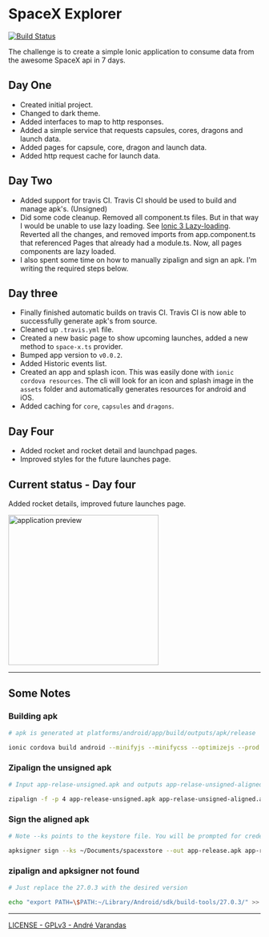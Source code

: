 # SpaceX Explorer

[![Build Status](https://travis-ci.com/AndreVarandas/space-x-explorer.svg?branch=master)](https://travis-ci.com/AndreVarandas/space-x-explorer)

The challenge is to create a simple Ionic application to consume data from the awesome SpaceX api in 7 days.

## Day One

- Created initial project.
- Changed to dark theme.
- Added interfaces to map to http responses.
- Added a simple service that requests capsules, cores, dragons and launch data.
- Added pages for capsule, core, dragon and launch data.
- Added http request cache for launch data.

## Day Two

- Added support for travis CI. Travis CI should be used to build and manage apk's. (Unsigned)
- Did some code cleanup. Removed all component.ts files. But in that way I would be unable to use lazy loading. See [Ionic 3 Lazy-loading](https://wannabeegeek.com/2017/06/01/ionic-3-lazyloading-page-navigation/). Reverted all the changes, and removed imports from app.component.ts that referenced Pages that already had a module.ts. Now, all pages components are lazy loaded.
- I also spent some time on how to manually zipalign and sign an apk. I'm writing the required steps below.

## Day three

- Finally finished automatic builds on travis CI. Travis CI is now able to successfully generate apk's from source.
- Cleaned up `.travis.yml` file.
- Created a new basic page to show upcoming launches, added a new method to `space-x.ts` provider.
- Bumped app version to `v0.0.2`.
- Added Historic events list.
- Created an app and splash icon. This was easily done with `ionic cordova resources`. The cli will look for an icon and splash image in the `assets` folder and automatically generates resources for android and iOS.
- Added caching for `core`, `capsules` and `dragons`.

## Day Four

- Added rocket and rocket detail and launchpad pages.
- Improved styles for the future launches page.

## Current status - Day four

Added rocket details, improved future launches page.

<img src="extra/day-4.gif" width="300" alt="application preview" />

---

## Some Notes

### Building apk

```bash
# apk is generated at platforms/android/app/build/outputs/apk/release

ionic cordova build android --minifyjs --minifycss --optimizejs --prod --release
```

### Zipalign the unsigned apk

```bash
# Input app-relase-unsigned.apk and outputs app-relase-unsigned-aligned.apk

zipalign -f -p 4 app-release-unsigned.apk app-relase-unsigned-aligned.apk
 ```

### Sign the aligned apk

```bash
# Note --ks points to the keystore file. You will be prompted for credentials.

apksigner sign --ks ~/Documents/spacexstore --out app-release.apk app-relase-unsigned-aligned.apk
```

### zipalign and apksigner not found

```bash
# Just replace the 27.0.3 with the desired version

echo "export PATH=\$PATH:~/Library/Android/sdk/build-tools/27.0.3/" >> ~/.zshrc && . ~/.zshrc
```

---

[LICENSE - GPLv3 - André Varandas](LICENSE)
